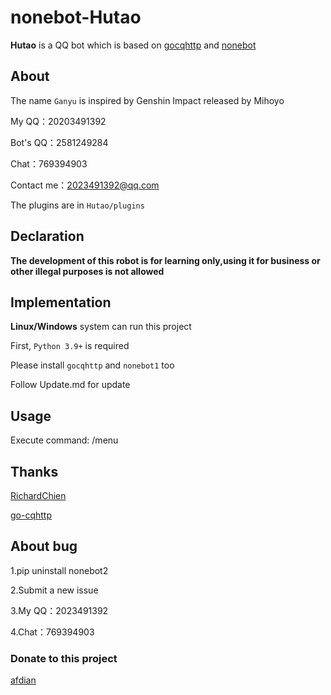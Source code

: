 # nonebot-Hutao
**Hutao** is a QQ bot which is based on <a href="https://github.com/Mrs4s/go-cqhttp">gocqhttp</a> and <a href="https://github.com/nonebot/nonebot">nonebot</a>


## About
The name `Ganyu` is inspired by Genshin Impact released by Mihoyo

My QQ：20203491392

Bot's QQ：2581249284

Chat：769394903

Contact me：2023491392@qq.com

The plugins are in `Hutao/plugins`

## Declaration
**The development of this robot is for learning only,using it for business or other illegal purposes is not allowed**

## Implementation
**Linux/Windows** system can run this project

First, `Python 3.9+` is required

Please install `gocqhttp` and `nonebot1` too

Follow Update.md for update




## Usage
Execute command: /menu


## Thanks
[RichardChien](https://github.com/richardchien)

[go-cqhttp](https://github.com/Mrs4s/go-cqhttp)

## About bug
1.pip uninstall nonebot2

2.Submit a new issue

3.My QQ：2023491392

4.Chat：769394903
### Donate to this project
<a href="https://afdian.net/@Beimo">afdian</a>
